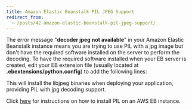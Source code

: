 ```yaml
---
title: Amazon Elastic Beanstalk PIL JPEG Support
redirect_from:
  - /posts/42-amazon-elastic-beanstalk-pil-jpeg-support/
---
```


The error message "**decoder jpeg not available**" in your Amazon Elastic Beanstalk instance means you are trying to use PIL with a jpg image but don't have the required software installed on the server to perform the decoding. To have the required software installed when your EB server is created, edit your EB extension file (usually located at **.ebextensions/python.config**) to add the following lines:

<script src="https://gist.github.com/anonymous/10584479.js"></script>

This will install the libjpeg binaries when deploying your application, providing PIL with jpg decoding support.

Click [here](/posts/43-install-pil-on-amazon-beanstalk) for instructions on how to install PIL on an AWS EB instance.
